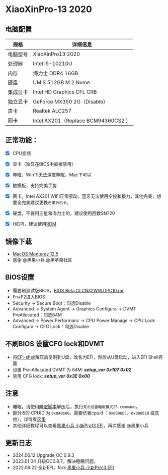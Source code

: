 # XiaoXinPro-13 2020
## 电脑配置

| 规格   | 详细信息                              |
|------|-----------------------------------|
| 电脑型号 | XiaoXinPro13 2020                 |
| 处理器  | Intel i5-10210U                   |
| 内存   | 海力士 DDR4 16GB                     |
| 硬盘   | UMIS 512GB M.2 Nvme               |
| 集成显卡 | Intel HD Graphics CFL CRB                      |
| 独立显卡 | GeForce MX350 2G（Disable）         |
| 声卡   | Realtek ALC257                    |
| 网卡   | Intel AX201（Replace BCM94360CS2 ） |


## 正常功能：
- [x] CPU变频
- [x] 显卡（独显在BIOS中直接禁用）
- [x] 睡眠，Win下无法深度睡眠，Mac下可以
- [x] 触摸板，支持完美手势
- [x] 网卡，Intel AX201 WIFI正常驱动，蓝牙无法使用空投和接力，其他完美，想要全完美建议更换`白果拆机卡`。
- [x] 硬盘，不要用三星和海力士的，建议使用西数SN720
- [x] HiDPI，建议使用[RDM](https://github.com/haoyaxuan/XiaoXinPro-13-hackintosh/raw/main/hackintool/RDM.zip)


## 镜像下载
-  [MacOS Monterey 12.5](https://osx.cx/macos-monterey-12-5-21f79.html)
- 感谢 @黑果小兵 @黑苹果社区


## BIOS设置
* 需要刷测试版BIOS，[BIOS Beta CLCN32WW.DPC10.rar](https://github.com/haoyaxuan/XiaoXinPro-13-hackintosh/raw/main/hackintool/BIOS%20Beta%20CLCN32WW.DPC10.rar)
* Fn+F2进入BIOS
* Security -> Secure Boot：勾选Disable
* Advanced -> System Agent -> Graphics Configura -> DVMT PreAllocated：勾选64M
* Advanced -> Power Performanc -> CPU Power Manage -> CPU Lock Configura -> CFG Lock：勾选Disable


## 不刷BIOS 设置CFG lock和DVMT
* 将[EFI-shell](https://github.com/haoyaxuan/XiaoXinPro-13-hackintosh/raw/main/hackintool/EFI-shell.zip)解压后复制到U盘，改名为EFI，然后从U盘启动，进入EFI Shell界面
* 设置 Pre-Allocated DVMT 为 64M:
  ***setup_var 0x107 0x02***
* 禁用 CFG lock:
  ***setup_var 0x3E 0x00***


## 注意
- 睡眠，请使用[睡眠脚本](https://github.com/haoyaxuan/XiaoXinPro-13-hackintosh/raw/main/hackintool/睡眠脚本.zip)解压后，执行`双击设置睡眠模式25.command`。
- 部分i5的 CPUID 为 `0x0A0660`，需要仿冒cpuid ：`0x0806EC`、`0x0806EB` 或其他），详情看[这里](https://github.com/daliansky/XiaoXinPro-13-hackintosh/wiki/%E6%9F%A5%E7%9C%8B%E6%9C%AC%E6%9C%BACPUID)
- 其他详细教程可以查看[黑果小兵 小新Pro13 EFI](https://github.com/daliansky/XiaoXinPro-13-hackintosh)，再次感谢 @黑果小兵


## 更新日志
- 2024.06.12 Upgrade OC 0.9.3
- 2023.01.04 升级OC0.8.7，解决睡眠问题。
- 2022.09.22 全新EFI，fork [黑果小兵 小新Pro13 EFI](https://github.com/daliansky/XiaoXinPro-13-hackintosh)

